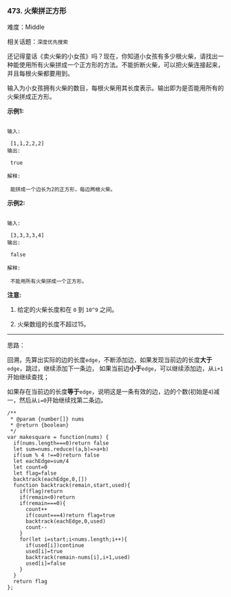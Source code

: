 ### 473. 火柴拼正方形

难度：Middle

相关话题：`深度优先搜索`

还记得童话《卖火柴的小女孩》吗？现在，你知道小女孩有多少根火柴，请找出一种能使用所有火柴拼成一个正方形的方法。不能折断火柴，可以把火柴连接起来，并且每根火柴都要用到。



输入为小女孩拥有火柴的数目，每根火柴用其长度表示。输出即为是否能用所有的火柴拼成正方形。



**示例1:** 





```

输入:

 [1,1,2,2,2]
输出:

 true

解释:

 能拼成一个边长为2的正方形，每边两根火柴。

```


**示例2:** 





```

输入:

 [3,3,3,3,4]
输出:

 false

解释:

 不能用所有火柴拼成一个正方形。

```


**注意:** 




1. 给定的火柴长度和在 `0` 到 `10^9` 之间。

2. 火柴数组的长度不超过15。






-----

思路：

回溯，先算出实际的边的长度`edge`，不断添加边，如果发现当前边的长度**大于**`edge`，跳过，继续添加下一条边，
如果当前边**小于**`edge`，可以继续添加边，从`i+1`开始继续查找；

如果存在当前边的长度**等于**`edge`，说明这是一条有效的边，边的个数(初始是`4`)减一，然后从`i=0`开始继续找第二条边。


```
/**
 * @param {number[]} nums
 * @return {boolean}
 */
var makesquare = function(nums) {
  if(nums.length===0)return false
  let sum=nums.reduce((a,b)=>a+b)
  if(sum % 4 !==0)return false
  let eachEdge=sum/4
  let count=0
  let flag=false
  backtrack(eachEdge,0,[])
  function backtrack(remain,start,used){
    if(flag)return
    if(remain<0)return
    if(remain===0){
      count++
      if(count===4)return flag=true
      backtrack(eachEdge,0,used)
      count--
    }
    for(let i=start;i<nums.length;i++){
      if(used[i])continue
      used[i]=true
      backtrack(remain-nums[i],i+1,used)
      used[i]=false
    }
  }
  return flag
};



```

